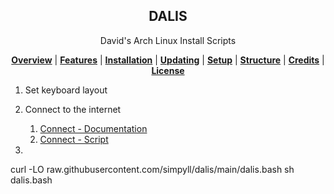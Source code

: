 <h2 align="center">
DALIS
</h2>
<p align="center">
David's Arch Linux Install Scripts
</p>

<p align="center">
<b><a href="#overview">Overview</a></b>
|
<b><a href="#features">Features</a></b>
|
<b><a href="#installation">Installation</a></b>
|
<b><a href="#updating">Updating</a></b>
|
<b><a href="#setup">Setup</a></b>
|
<b><a href="#structure">Structure</a></b>
|
<b><a href="#credits">Credits</a></b>
|
<b><a href="#license">License</a></b>
</p>


1. Set keyboard layout
1. Connect to the internet
   1. [Connect - Documentation](https://github.com/simpyll/dalis/blob/main/docs/connect.md)
   1. [Connect - Script](#)
  
1. 


curl -LO raw.githubusercontent.com/simpyll/dalis/main/dalis.bash
sh dalis.bash
